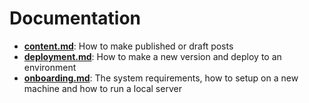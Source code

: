 # Documentation

- **[content.md](content.md)**: How to make published or draft posts 
- **[deployment.md](deployment.md)**: How to make a new version and deploy to an environment
- **[onboarding.md](onboarding.md)**: The system requirements, how to setup on a new machine and how to run a local server
